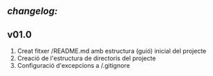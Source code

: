## *changelog:*

v01.0
-----
1) Creat fitxer /README.md amb estructura (guió) inicial del projecte
2) Creació de l'estructura de directoris del projecte
3) Configuració d'excepcions a /.gitignore


